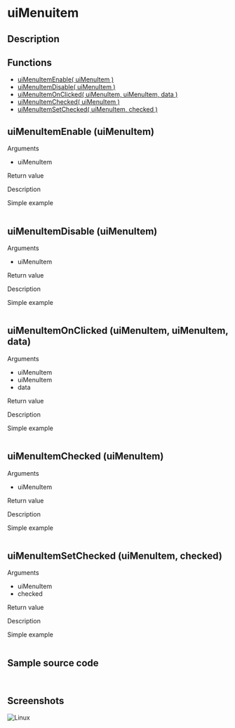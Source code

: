 # **uiMenuitem**

## Description

## Functions
- [uiMenuItemEnable( uiMenuItem )](#uimenuitemenable-uimenuitem)
- [uiMenuItemDisable( uiMenuItem )](#uimenuitemdisable-uimenuitem)
- [uiMenuItemOnClicked( uiMenuItem, uiMenuItem, data )](#uimenuitemonclicked-uimenuitem-uimenuitem-data)
- [uiMenuItemChecked( uiMenuItem )](#uimenuitemchecked-uimenuitem)
- [uiMenuItemSetChecked( uiMenuItem, checked )](#uimenuitemsetchecked-uimenuitem-checked)

## uiMenuItemEnable (uiMenuItem)
Arguments
- uiMenuItem

Return value

Description

Simple example
```harbour

```
## uiMenuItemDisable (uiMenuItem)
Arguments
- uiMenuItem

Return value

Description

Simple example
```harbour

```
## uiMenuItemOnClicked (uiMenuItem, uiMenuItem, data)
Arguments
- uiMenuItem
- uiMenuItem
- data

Return value

Description

Simple example
```harbour

```
## uiMenuItemChecked (uiMenuItem)
Arguments
- uiMenuItem

Return value

Description

Simple example
```harbour

```
## uiMenuItemSetChecked (uiMenuItem, checked)
Arguments
- uiMenuItem
- checked

Return value

Description

Simple example
```harbour

```
## Sample source code
```harbour


```
## Screenshots
![Linux](../tutorial/uiMenu_Linux.png "With family Linux Elementary desktop Pantheon, based on GNOME")
